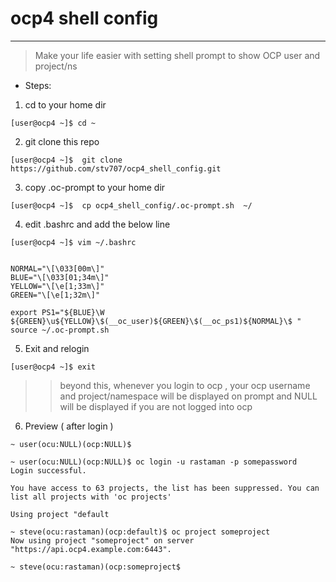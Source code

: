 # ocp4 shell config
***
> Make your life easier with setting shell prompt to show OCP user and project/ns 

* Steps:

1. cd to your home dir 
```
[user@ocp4 ~]$ cd ~
``` 

2. git clone this repo
```
[user@ocp4 ~]$  git clone https://github.com/stv707/ocp4_shell_config.git
```

3. copy .oc-prompt to your home dir 
```
[user@ocp4 ~]$  cp ocp4_shell_config/.oc-prompt.sh  ~/
```

4. edit .bashrc and add the below line 
```
[user@ocp4 ~]$ vim ~/.bashrc


NORMAL="\[\033[00m\]"
BLUE="\[\033[01;34m\]"
YELLOW="\[\e[1;33m\]"
GREEN="\[\e[1;32m\]"

export PS1="${BLUE}\W ${GREEN}\u${YELLOW}\$(__oc_user)${GREEN}\$(__oc_ps1)${NORMAL}\$ "
source ~/.oc-prompt.sh
```
5. Exit and relogin
```
[user@ocp4 ~]$ exit 
```
>> beyond this, whenever you login to ocp , your ocp username and project/namespace will be displayed on prompt and NULL will be displayed if you are not logged into ocp 

6. Preview ( after login )
```
~ user(ocu:NULL)(ocp:NULL)$ 

~ user(ocu:NULL)(ocp:NULL)$ oc login -u rastaman -p somepassword 
Login successful.

You have access to 63 projects, the list has been suppressed. You can list all projects with 'oc projects'

Using project "default

~ steve(ocu:rastaman)(ocp:default)$ oc project someproject
Now using project "someproject" on server "https://api.ocp4.example.com:6443".

~ steve(ocu:rastaman)(ocp:someproject$
```



